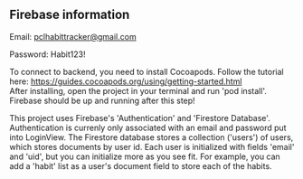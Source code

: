 ## Firebase information 
Email: pclhabittracker@gmail.com 

Password: Habit123! 

To connect to backend, you need to install Cocoapods. Follow the tutorial here: https://guides.cocoapods.org/using/getting-started.html \
After installing, open the project in your terminal and run 'pod install'. Firebase should be up and running after this step!

This project uses Firebase's 'Authentication' and 'Firestore Database'. Authentication is currenly only associated with an email and password put into LoginView. The Firestore database stores a collection ('users') of users, which stores documents by user id. Each user is initialized with fields 'email' and 'uid', but you can initialize more as you see fit. For example, you can add a 'habit' list as a user's document field to store each of the habits.
